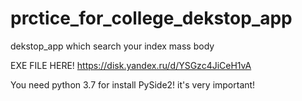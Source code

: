# prctice_for_college_dekstop_app
dekstop_app which search your index mass body

EXE FILE HERE! https://disk.yandex.ru/d/YSGzc4JiCeH1vA


You need python 3.7 for install PySide2! it's very important!
